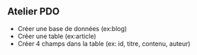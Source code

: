 ## Atelier PDO
* Créer une base de données (ex:blog)
* Créer une table (ex:article)
* Créer 4 champs dans la table (ex: id, titre, contenu, auteur)
